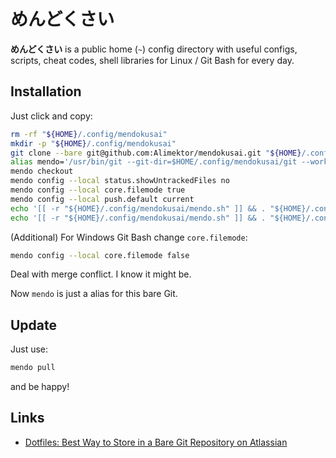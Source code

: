# めんどくさい #

**めんどくさい** is a public home (`~`) config directory with useful configs, scripts, cheat codes, shell libraries for Linux / Git Bash for every day.

## Installation ##

Just click and copy:

```bash
rm -rf "${HOME}/.config/mendokusai"
mkdir -p "${HOME}/.config/mendokusai"
git clone --bare git@github.com:Alimektor/mendokusai.git "${HOME}/.config/mendokusai/git"
alias mendo='/usr/bin/git --git-dir=$HOME/.config/mendokusai/git --work-tree=$HOME'
mendo checkout
mendo config --local status.showUntrackedFiles no
mendo config --local core.filemode true
mendo config --local push.default current
echo '[[ -r "${HOME}/.config/mendokusai/mendo.sh" ]] && . "${HOME}/.config/mendokusai/mendo.sh"' >> ${HOME}/.bashrc
echo '[[ -r "${HOME}/.config/mendokusai/mendo.sh" ]] && . "${HOME}/.config/mendokusai/mendo.sh"' >> ${HOME}/.zshrc
```

(Additional) For Windows Git Bash change `core.filemode`:

```bash
mendo config --local core.filemode false
```

Deal with merge conflict. I know it might be.

Now `mendo` is just a alias for this bare Git.

## Update ##

Just use:

```bash
mendo pull
```

and be happy!

## Links ##

- [Dotfiles: Best Way to Store in a Bare Git Repository on Atlassian](https://www.atlassian.com/git/tutorials/dotfiles)
